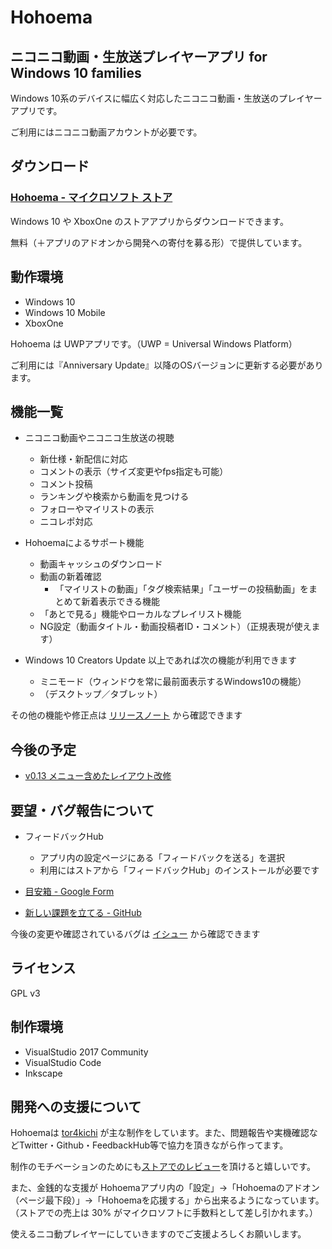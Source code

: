 # Hohoema

## ニコニコ動画・生放送プレイヤーアプリ for Windows 10 families

Windows 10系のデバイスに幅広く対応したニコニコ動画・生放送のプレイヤーアプリです。

ご利用にはニコニコ動画アカウントが必要です。

## ダウンロード

### [Hohoema - マイクロソフト ストア](https://www.microsoft.com/ja-jp/store/p/hohoema/9nblggh4rxt6)

Windows 10 や XboxOne のストアアプリからダウンロードできます。

無料（＋アプリのアドオンから開発への寄付を募る形）で提供しています。


## 動作環境

* Windows 10
* Windows 10 Mobile
* XboxOne

Hohoema は UWPアプリです。（UWP = Universal Windows Platform）

ご利用には『Anniversary Update』以降のOSバージョンに更新する必要があります。


## 機能一覧

* ニコニコ動画やニコニコ生放送の視聴
  * 新仕様・新配信に対応
  * コメントの表示（サイズ変更やfps指定も可能）
  * コメント投稿
  * ランキングや検索から動画を見つける
  * フォローやマイリストの表示
  * ニコレポ対応

* Hohoemaによるサポート機能
  * 動画キャッシュのダウンロード
  * 動画の新着確認
    * 「マイリストの動画」「タグ検索結果」「ユーザーの投稿動画」をまとめて新着表示できる機能
  * 「あとで見る」機能やローカルなプレイリスト機能
  * NG設定（動画タイトル・動画投稿者ID・コメント）（正規表現が使えます）

* Windows 10 Creators Update 以上であれば次の機能が利用できます
  * ミニモード（ウィンドウを常に最前面表示するWindows10の機能）
  * （デスクトップ／タブレット）


その他の機能や修正点は [リリースノート](https://github.com/tor4kichi/Hohoema/wiki/%E3%83%AA%E3%83%AA%E3%83%BC%E3%82%B9%E3%83%8E%E3%83%BC%E3%83%88) から確認できます

## 今後の予定

* [v0.13 メニュー含めたレイアウト改修](https://github.com/tor4kichi/Hohoema/milestone/18)


## 要望・バグ報告について

* フィードバックHub
  * アプリ内の設定ページにある「フィードバックを送る」を選択
  * 利用にはストアから「フィードバックHub」のインストールが必要です

* [目安箱 - Google Form](https://docs.google.com/forms/d/e/1FAIpQLSc0IvUdQ7WN73A5M0zV4t5fe20BVV7B4CXmiKpPTrHOlqyXiw/viewform)
  
* [新しい課題を立てる - GitHub](https://github.com/tor4kichi/Hohoema/issues)
  

今後の変更や確認されているバグは [イシュー](https://github.com/tor4kichi/Hohoema/issues) から確認できます


## ライセンス

GPL v3

## 制作環境

* VisualStudio 2017 Community
* VisualStudio Code
* Inkscape


## 開発への支援について

Hohoemaは [tor4kichi](https://twitter.com/tor4kichi) が主な制作をしています。また、問題報告や実機確認などTwitter・Github・FeedbackHub等で協力を頂きながら作ってます。

制作のモチベーションのためにも[ストアでのレビュー]((ms-windows-store://pdp/?ProductId=9nblggh4rxt6))を頂けると嬉しいです。

また、金銭的な支援が Hohoemaアプリ内の「設定」→「Hohoemaのアドオン（ページ最下段）」→「Hohoemaを応援する」から出来るようになっています。（ストアでの売上は 30% がマイクロソフトに手数料として差し引かれます。）

使えるニコ動プレイヤーにしていきますのでご支援よろしくお願いします。